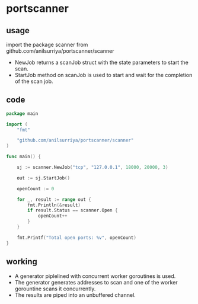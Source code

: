 # portscanner
## usage
import the package scanner from github.com/anilsurriya/portscanner/scanner

- NewJob returns a scanJob struct with the state parameters to start the scan.
- StartJob method on scanJob is used to start and wait for the completion of the scan job.

## code
```go
package main

import (
	"fmt"

	"github.com/anilsurriya/portscanner/scanner"
)

func main() {

	sj := scanner.NewJob("tcp", "127.0.0.1", 18000, 20000, 3)

	out := sj.StartJob()

	openCount := 0

	for _, result := range out {
		fmt.Println(&result)
		if result.Status == scanner.Open {
			openCount++
		}
	}

	fmt.Printf("Total open ports: %v", openCount)
}
```
## working
- A generator piplelined with concurrent worker goroutines is used.
- The generator generates addresses to scan and one of the worker gorountine scans it concurrently.
- The results are piped into an unbuffered channel.
